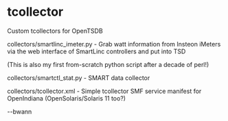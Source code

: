 tcollector
==========

Custom tcollectors for OpenTSDB

collectors/smartlinc_imeter.py -
  Grab watt information from Insteon iMeters via the web interface of
  SmartLinc controllers and put into TSD

  (This is also my first from-scratch python script after a decade of perl!)

collectors/smartctl_stat.py -
  SMART data collector

collectors/tcollector.xml -
  Simple tcollector SMF service manifest for OpenIndiana
  (OpenSolaris/Solaris 11 too?)


--bwann
